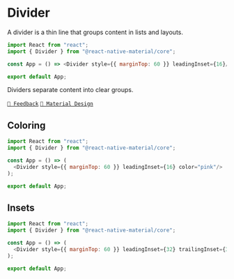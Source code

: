 # Divider

A divider is a thin line that groups content in lists and layouts.

```js with-preview
import React from "react";
import { Divider } from "@react-native-material/core";

const App = () => <Divider style={{ marginTop: 60 }} leadingInset={16}/>;

export default App;
```

Dividers separate content into clear groups.

[`💬 Feedback`](https://github.com/yamankatby/react-native-material/labels/component%3A%20Divider)
[`🎨 Material Design`](https://material.io/components/dividers)

## Coloring

```js with-preview
import React from "react";
import { Divider } from "@react-native-material/core";

const App = () => (
  <Divider style={{ marginTop: 60 }} leadingInset={16} color="pink"/>
);

export default App;
```

## Insets

```js with-preview
import React from "react";
import { Divider } from "@react-native-material/core";

const App = () => (
  <Divider style={{ marginTop: 60 }} leadingInset={32} trailingInset={32}/>
);

export default App;
```
